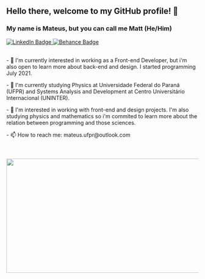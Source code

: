 ## Hello there, welcome to my GitHub profile! 👋
### My name is Mateus, but you can call me Matt (He/Him)

<div id="badges">
  <a href="https://www.linkedin.com/in/mateus-rafael-684074186/">
    <img src="https://img.shields.io/badge/LinkedIn-blue?style=for-the-badge&logo=linkedin&logoColor=white" alt="LinkedIn Badge"/>
  </a>
  <a href="https://www.behance.net/mateus_rafael">
    <img src="https://img.shields.io/badge/Behance-blue?style=for-the-badge&logo=behance&logoColor=white" alt="Behance Badge"/>
  </a>
</div>

<div>
  &nbsp;
  &nbsp;
  <p>
  - 🔭 I'm currently interested in working as a Front-end Developer, but i'm also open to learn more about back-end and design. I started programming July 2021.
  </p>
  <p>
  - 🌱 I'm currently studying Physics at Universidade Federal do Paraná (UFPR) and Systems Analysis and Development at Centro Universitário Internacional (UNINTER).
   </p>
   <p>
  - 🌟 I'm interested in working with front-end and design projects. I'm also studying physics and mathematics so i'm commited to learn more about the relation between programming and those sciences.
   </p>
   <p>
   - 📫 How to reach me: mateus.ufpr@outlook.com
   </p>
  &nbsp;
</div>

<div align="left">
  &nbsp;
  <img src="https://media.giphy.com/media/xMkWcQ9xTGH8A/giphy.gif" width="600" height="300"/>
</div>

